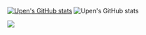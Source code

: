

[![Upen's GitHub stats](https://github-readme-stats.vercel.app/api?username=UpenTech)](https://github.com/UpenTech/github-readme-stats)
![Upen's GitHub stats](https://github-readme-stats.vercel.app/api?username=UpenTech&show_icons=true&theme=radical)



<img src="https://img.shields.io/badge/ProtonMail-8B89CC?style=for-the-badge&logo=protonmail&logoColor=white">
